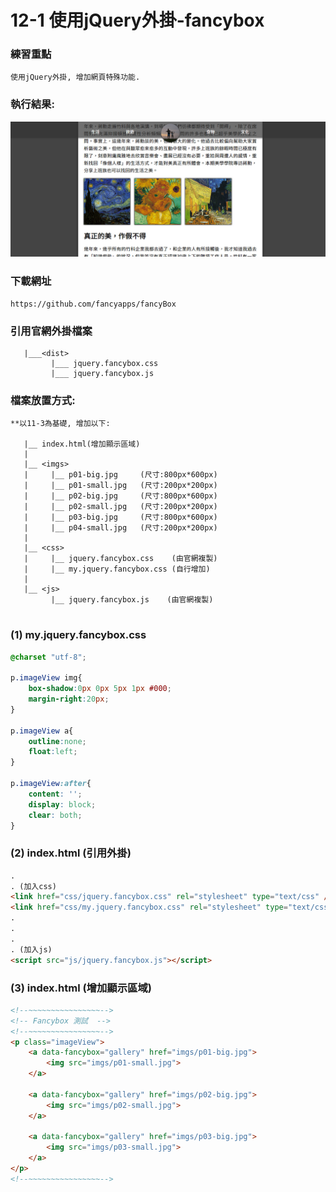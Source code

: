 # 12-1 使用jQuery外掛-fancybox

### 練習重點
```
使用jQuery外掛, 增加網頁特殊功能.
```

### 執行結果:
![GitHub Logo](/imgs/results12-1.jpg)


### 下載網址
```
https://github.com/fancyapps/fancyBox
```

### 引用官網外掛檔案
```
   |___<dist>
         |___ jquery.fancybox.css
         |___ jquery.fancybox.js
```

### 檔案放置方式:
```
**以11-3為基礎, 增加以下:

   |__ index.html(增加顯示區域) 
   |
   |__ <imgs>
   |     |__ p01-big.jpg     (尺寸:800px*600px)
   |     |__ p01-small.jpg   (尺寸:200px*200px)
   |     |__ p02-big.jpg     (尺寸:800px*600px)
   |     |__ p02-small.jpg   (尺寸:200px*200px)
   |     |__ p03-big.jpg     (尺寸:800px*600px)
   |     |__ p04-small.jpg   (尺寸:200px*200px)   
   |     
   |__ <css>
   |     |__ jquery.fancybox.css    (由官網複製)
   |     |__ my.jquery.fancybox.css (自行增加) 
   |
   |__ <js>
         |__ jquery.fancybox.js    (由官網複製)     
  
```


### (1) my.jquery.fancybox.css
``` css
@charset "utf-8";

p.imageView img{
    box-shadow:0px 0px 5px 1px #000;
    margin-right:20px;
}

p.imageView a{
    outline:none;
    float:left;
}

p.imageView:after{
    content: '';
    display: block;
    clear: both;
}
```


### (2) index.html (引用外掛)  
``` html
.
. (加入css)
<link href="css/jquery.fancybox.css" rel="stylesheet" type="text/css" />
<link href="css/my.jquery.fancybox.css" rel="stylesheet" type="text/css" />
.
.
.
. (加入js)
<script src="js/jquery.fancybox.js"></script> 
```

### (3) index.html (增加顯示區域)  
``` html
<!--~~~~~~~~~~~~~~~~-->
<!-- Fancybox 測試  -->
<!--~~~~~~~~~~~~~~~~-->
<p class="imageView">
    <a data-fancybox="gallery" href="imgs/p01-big.jpg">
        <img src="imgs/p01-small.jpg">
    </a>
                
    <a data-fancybox="gallery" href="imgs/p02-big.jpg">
        <img src="imgs/p02-small.jpg">
    </a> 
                
    <a data-fancybox="gallery" href="imgs/p03-big.jpg">
        <img src="imgs/p03-small.jpg">
    </a>                     
</p>
<!--~~~~~~~~~~~~~~~~--> 
```
